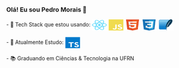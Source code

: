### Olá! Eu sou Pedro Morais 👋
<div style="display: inline_block">- 🧐 Tech Stack que estou usando:
  <img align="center" alt="PHM-React" height="30" width="40" src="https://raw.githubusercontent.com/devicons/devicon/master/icons/react/react-original.svg">
  <img align="center" alt="PHM-Js" height="30" width="40" src="https://raw.githubusercontent.com/devicons/devicon/master/icons/javascript/javascript-plain.svg">
  <img align="center" alt="PHM-HTML" height="30" width="40" src="https://raw.githubusercontent.com/devicons/devicon/master/icons/html5/html5-original.svg">
  <img align="center" alt="PHM-CSS" height="30" width="40" src="https://raw.githubusercontent.com/devicons/devicon/master/icons/css3/css3-original.svg">
  <img align="center" alt="PHM-Sqlite" height="30" width="40" src="https://raw.githubusercontent.com/devicons/devicon/master/icons/sqlite/sqlite-original.svg">
 </div>
 <div style="display: inline_block">
  <br>
  - 🤔 Atualmente Estudo:  
  <img align="center" alt="PHM-Ts" height="30" width="40" src="https://raw.githubusercontent.com/devicons/devicon/master/icons/typescript/typescript-plain.svg">
</div>
<div style="display: inline_block">
  <br>
  - 📚 Graduando em Ciências & Tecnologia na UFRN
</div>
<div style="display: inline_block">
</div>
<br>
<div align="center">
  <br>
</div>
